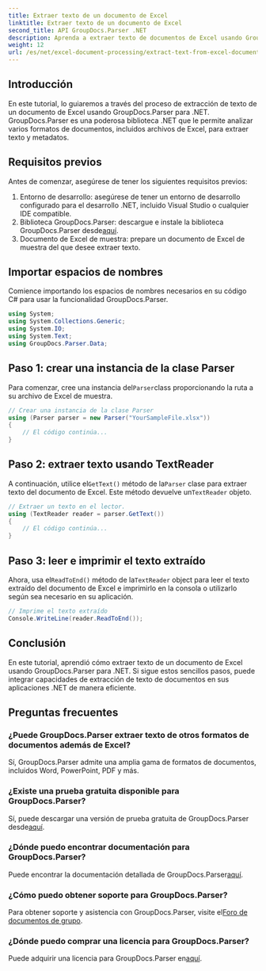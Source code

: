 ```yaml
---
title: Extraer texto de un documento de Excel
linktitle: Extraer texto de un documento de Excel
second_title: API GroupDocs.Parser .NET
description: Aprenda a extraer texto de documentos de Excel usando GroupDocs.Parser para .NET en pasos simples.
weight: 12
url: /es/net/excel-document-processing/extract-text-from-excel-document/
---
```

## Introducción
En este tutorial, lo guiaremos a través del proceso de extracción de texto de un documento de Excel usando GroupDocs.Parser para .NET. GroupDocs.Parser es una poderosa biblioteca .NET que le permite analizar varios formatos de documentos, incluidos archivos de Excel, para extraer texto y metadatos.
## Requisitos previos
Antes de comenzar, asegúrese de tener los siguientes requisitos previos:
1. Entorno de desarrollo: asegúrese de tener un entorno de desarrollo configurado para el desarrollo .NET, incluido Visual Studio o cualquier IDE compatible.
2.  Biblioteca GroupDocs.Parser: descargue e instale la biblioteca GroupDocs.Parser desde[aquí](https://releases.groupdocs.com/parser/net/).
3. Documento de Excel de muestra: prepare un documento de Excel de muestra del que desee extraer texto.

## Importar espacios de nombres
Comience importando los espacios de nombres necesarios en su código C# para usar la funcionalidad GroupDocs.Parser.
```csharp
using System;
using System.Collections.Generic;
using System.IO;
using System.Text;
using GroupDocs.Parser.Data;
```
## Paso 1: crear una instancia de la clase Parser
 Para comenzar, cree una instancia del`Parser`class proporcionando la ruta a su archivo de Excel de muestra.
```csharp
// Crear una instancia de la clase Parser
using (Parser parser = new Parser("YourSampleFile.xlsx"))
{
    // El código continúa...
}
```
## Paso 2: extraer texto usando TextReader
 A continuación, utilice el`GetText()` método de la`Parser` clase para extraer texto del documento de Excel. Este método devuelve un`TextReader` objeto.
```csharp
// Extraer un texto en el lector.
using (TextReader reader = parser.GetText())
{
    // El código continúa...
}
```
## Paso 3: leer e imprimir el texto extraído
 Ahora, usa el`ReadToEnd()` método de la`TextReader` object para leer el texto extraído del documento de Excel e imprimirlo en la consola o utilizarlo según sea necesario en su aplicación.
```csharp
// Imprime el texto extraído
Console.WriteLine(reader.ReadToEnd());
```

## Conclusión
En este tutorial, aprendió cómo extraer texto de un documento de Excel usando GroupDocs.Parser para .NET. Si sigue estos sencillos pasos, puede integrar capacidades de extracción de texto de documentos en sus aplicaciones .NET de manera eficiente.

## Preguntas frecuentes
### ¿Puede GroupDocs.Parser extraer texto de otros formatos de documentos además de Excel?
Sí, GroupDocs.Parser admite una amplia gama de formatos de documentos, incluidos Word, PowerPoint, PDF y más.
### ¿Existe una prueba gratuita disponible para GroupDocs.Parser?
 Sí, puede descargar una versión de prueba gratuita de GroupDocs.Parser desde[aquí](https://releases.groupdocs.com/).
### ¿Dónde puedo encontrar documentación para GroupDocs.Parser?
 Puede encontrar la documentación detallada de GroupDocs.Parser[aquí](https://tutorials.groupdocs.com/parser/net/).
### ¿Cómo puedo obtener soporte para GroupDocs.Parser?
Para obtener soporte y asistencia con GroupDocs.Parser, visite el[Foro de documentos de grupo](https://forum.groupdocs.com/c/parser/17).
### ¿Dónde puedo comprar una licencia para GroupDocs.Parser?
 Puede adquirir una licencia para GroupDocs.Parser en[aquí](https://purchase.groupdocs.com/buy).